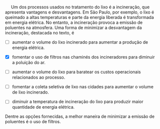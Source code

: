 

     Um dos processos usados no tratamento do lixo é a incineração, que apresenta vantagens e desvantagens. Em São Paulo, por exemplo, o lixo é queimado a altas temperaturas e parte da energia liberada é transformada em energia elétrica. No entanto, a incineração provoca a emissão de poluentes na atmosfera. Uma forma de minimizar a desvantagem da incineração, destacada no texto, é



- [ ] aumentar o volume do lixo incinerado para aumentar a produção de energia elétrica.
- [x] fomentar o uso de filtros nas chaminés dos incineradores para diminuir a poluição do ar.
- [ ] aumentar o volume do lixo para baratear os custos operacionais relacionados ao processo.
- [ ] fomentar a coleta seletiva de lixo nas cidades para aumentar o volume de lixo incinerado.
- [ ] diminuir a temperatura de incineração do lixo para produzir maior quantidade de energia elétrica.


Dentre as opções fornecidas, a melhor maneira de minimizar a emissão de poluentes é o uso de filtros.

        